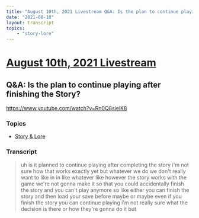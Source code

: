 ```yaml
---
title: "August 10th, 2021 Livestream Q&A: Is the plan to continue playing after finishing the Story?"
date: "2021-08-10"
layout: transcript
topics:
    - "story-lore"
---
```

# [August 10th, 2021 Livestream](../2021-08-10.md)
## Q&A: Is the plan to continue playing after finishing the Story?
https://www.youtube.com/watch?v=Rn0Q8sielK8

### Topics
* [Story & Lore](../topics/story-lore.md)

### Transcript

> uh is it planned to continue playing after completing the story i'm not sure how that works exactly yet but whatever we do we don't really want to like in in like whatever like however the story works with the game we're not gonna make it so that you could accidentally finish the story and you can't play anymore so like either you can finish the story and then load your save before maybe or maybe even if you finish the story you can continue playing i'm not really sure what the decision is there or how they're gonna do it but
